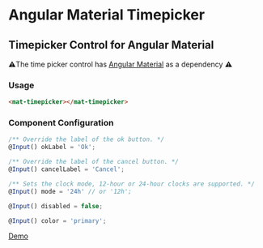 # Angular Material Timepicker

## Timepicker Control for Angular Material

⚠️The time picker control has [Angular Material](https://material.angular.io/) as a dependency ⚠️

### Usage
```html
<mat-timepicker></mat-timepicker>
```

### Component Configuration
```typescript
/** Override the label of the ok button. */
@Input() okLabel = 'Ok';

/** Override the label of the cancel button. */
@Input() cancelLabel = 'Cancel';

/** Sets the clock mode, 12-hour or 24-hour clocks are supported. */
@Input() mode = '24h' // or '12h';

@Input() disabled = false;

@Input() color = 'primary';
```

[Demo](https://stackblitz.com/github/IliaIdakiev/angular-material-timepicker)